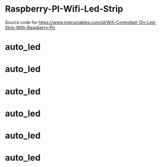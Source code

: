 # Raspberry-PI-Wifi-Led-Strip
Source code for https://www.instructables.com/id/Wifi-Controlled-12v-Led-Strip-With-Raspberry-Pi/
# auto_led
# auto_led
# auto_led
# auto_led
# auto_led
# auto_led

